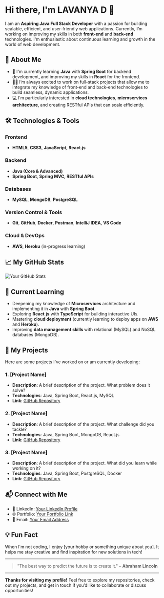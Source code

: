 # Hi there, I'm LAVANYA D 👋

I am an **Aspiring Java Full Stack Developer** with a passion for building scalable, efficient, and user-friendly web applications. Currently, I’m working on improving my skills in both **front-end** and **back-end** technologies. I'm enthusiastic about continuous learning and growth in the world of web development.

## 🚀 About Me

- 🌱 I'm currently learning **Java** with **Spring Boot** for backend development, and improving my skills in **React** for the frontend.
- 👨‍💻 I’m always excited to work on full-stack projects that allow me to integrate my knowledge of front-end and back-end technologies to build seamless, dynamic applications.
- 💻 I'm particularly interested in **cloud technologies**, **microservices architecture**, and creating RESTful APIs that can scale efficiently.

## 🛠️ Technologies & Tools

### **Frontend**
- **HTML5**, **CSS3**, **JavaScript**, **React.js**
  
### **Backend**
- **Java (Core & Advanced)**
- **Spring Boot**, **Spring MVC**, **RESTful APIs**
  
### **Databases**
- **MySQL**, **MongoDB**, **PostgreSQL**

### **Version Control & Tools**
- **Git**, **GitHub**, **Docker**, **Postman**, **IntelliJ IDEA**, **VS Code**

### **Cloud & DevOps**
- **AWS**, **Heroku** (in-progress learning)

## 📈 My GitHub Stats

![Your GitHub Stats](https://github-readme-stats.vercel.app/api?username=[YourGitHubUsername]&show_icons=true&hide_title=true&count_private=true&hide=prs&theme=radical)

## 🔭 Current Learning

- Deepening my knowledge of **Microservices** architecture and implementing it in **Java** with **Spring Boot**.
- Exploring **React.js** with **TypeScript** for building interactive UIs.
- Mastering **cloud deployment** (currently learning to deploy apps on **AWS** and **Heroku**).
- Improving **data management skills** with relational (MySQL) and NoSQL databases (MongoDB).

## 📂 My Projects

Here are some projects I've worked on or am currently developing:

### 1. **[Project Name]**
   - **Description**: A brief description of the project. What problem does it solve?
   - **Technologies**: Java, Spring Boot, React.js, MySQL
   - **Link**: [GitHub Repository](https://github.com/yourusername/project-link)

### 2. **[Project Name]**
   - **Description**: A brief description of the project. What challenge did you tackle?
   - **Technologies**: Java, Spring Boot, MongoDB, React.js
   - **Link**: [GitHub Repository](https://github.com/yourusername/project-link)

### 3. **[Project Name]**
   - **Description**: A brief description of the project. What did you learn while working on it?
   - **Technologies**: Java, Spring Boot, PostgreSQL, Docker
   - **Link**: [GitHub Repository](https://github.com/yourusername/project-link)

## 📬 Connect with Me

- 💼 LinkedIn: [Your LinkedIn Profile](https://linkedin.com/in/yourprofile)
- 🌐 Portfolio: [Your Portfolio Link](https://yourportfolio.com)
- 📧 Email: [Your Email Address](mailto:youremail@example.com)

## 💡 Fun Fact

When I'm not coding, I enjoy [your hobby or something unique about you]. It helps me stay creative and find inspiration for new solutions in tech!

---

> "The best way to predict the future is to create it." – **Abraham Lincoln**

---

**Thanks for visiting my profile!** Feel free to explore my repositories, check out my projects, and get in touch if you’d like to collaborate or discuss opportunities!
